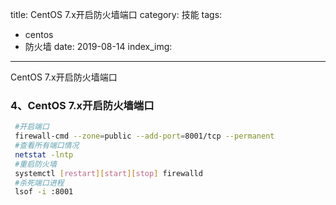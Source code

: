 title: CentOS 7.x开启防火墙端口
category: 技能
tags: 
  - centos
  - 防火墙
date: 2019-08-14
index_img: 

---

CentOS 7.x开启防火墙端口

<!--more-->

<!--
 * @Author: 柯军
 * @Date: 2019-08-14 18:56:04
 * @Description: 
 -->

### 4、CentOS 7.x开启防火墙端口

```sh
 #开启端口
 firewall-cmd --zone=public --add-port=8001/tcp --permanent
 #查看所有端口情况
 netstat -lntp
 #重启防火墙
 systemctl [restart][start][stop] firewalld
 #杀死端口进程
 lsof -i :8001

```

